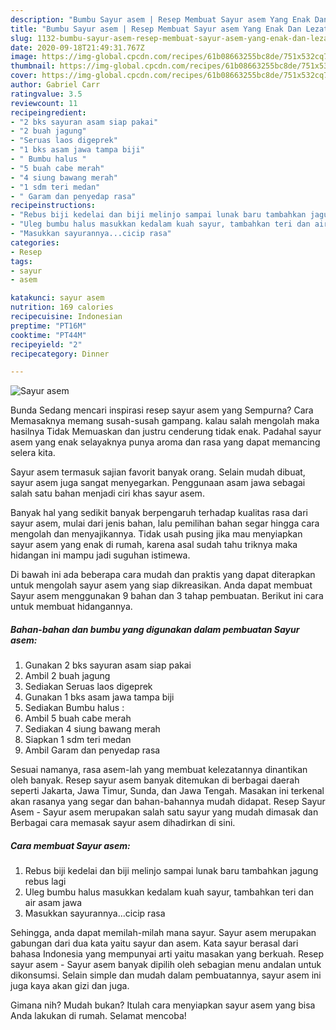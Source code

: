 ```yaml
---
description: "Bumbu Sayur asem | Resep Membuat Sayur asem Yang Enak Dan Lezat"
title: "Bumbu Sayur asem | Resep Membuat Sayur asem Yang Enak Dan Lezat"
slug: 1132-bumbu-sayur-asem-resep-membuat-sayur-asem-yang-enak-dan-lezat
date: 2020-09-18T21:49:31.767Z
image: https://img-global.cpcdn.com/recipes/61b08663255bc8de/751x532cq70/sayur-asem-foto-resep-utama.jpg
thumbnail: https://img-global.cpcdn.com/recipes/61b08663255bc8de/751x532cq70/sayur-asem-foto-resep-utama.jpg
cover: https://img-global.cpcdn.com/recipes/61b08663255bc8de/751x532cq70/sayur-asem-foto-resep-utama.jpg
author: Gabriel Carr
ratingvalue: 3.5
reviewcount: 11
recipeingredient:
- "2 bks sayuran asam siap pakai"
- "2 buah jagung"
- "Seruas laos digeprek"
- "1 bks asam jawa tampa biji"
- " Bumbu halus "
- "5 buah cabe merah"
- "4 siung bawang merah"
- "1 sdm teri medan"
- " Garam dan penyedap rasa"
recipeinstructions:
- "Rebus biji kedelai dan biji melinjo sampai lunak baru tambahkan jagung rebus lagi"
- "Uleg bumbu halus masukkan kedalam kuah sayur, tambahkan teri dan air asam jawa"
- "Masukkan sayurannya...cicip rasa"
categories:
- Resep
tags:
- sayur
- asem

katakunci: sayur asem 
nutrition: 169 calories
recipecuisine: Indonesian
preptime: "PT16M"
cooktime: "PT44M"
recipeyield: "2"
recipecategory: Dinner

---
```



![Sayur asem](https://img-global.cpcdn.com/recipes/61b08663255bc8de/751x532cq70/sayur-asem-foto-resep-utama.jpg)

Bunda Sedang mencari inspirasi resep sayur asem yang Sempurna? Cara Memasaknya memang susah-susah gampang. kalau salah mengolah maka hasilnya Tidak Memuaskan dan justru cenderung tidak enak. Padahal sayur asem yang enak selayaknya punya aroma dan rasa yang dapat memancing selera kita.

Sayur asem termasuk sajian favorit banyak orang. Selain mudah dibuat, sayur asem juga sangat menyegarkan. Penggunaan asam jawa sebagai salah satu bahan menjadi ciri khas sayur asem.

Banyak hal yang sedikit banyak berpengaruh terhadap kualitas rasa dari sayur asem, mulai dari jenis bahan, lalu pemilihan bahan segar hingga cara mengolah dan menyajikannya. Tidak usah pusing jika mau menyiapkan sayur asem yang enak di rumah, karena asal sudah tahu triknya maka hidangan ini mampu jadi suguhan istimewa.


Di bawah ini ada beberapa cara mudah dan praktis yang dapat diterapkan untuk mengolah sayur asem yang siap dikreasikan. Anda dapat membuat Sayur asem menggunakan 9 bahan dan 3 tahap pembuatan. Berikut ini cara untuk membuat hidangannya.

<!--inarticleads1-->

##### Bahan-bahan dan bumbu yang digunakan dalam pembuatan Sayur asem:

1. Gunakan 2 bks sayuran asam siap pakai
1. Ambil 2 buah jagung
1. Sediakan Seruas laos digeprek
1. Gunakan 1 bks asam jawa tampa biji
1. Sediakan  Bumbu halus :
1. Ambil 5 buah cabe merah
1. Sediakan 4 siung bawang merah
1. Siapkan 1 sdm teri medan
1. Ambil  Garam dan penyedap rasa


Sesuai namanya, rasa asem-lah yang membuat kelezatannya dinantikan oleh banyak. Resep sayur asem banyak ditemukan di berbagai daerah seperti Jakarta, Jawa Timur, Sunda, dan Jawa Tengah. Masakan ini terkenal akan rasanya yang segar dan bahan-bahannya mudah didapat. Resep Sayur Asem - Sayur asem merupakan salah satu sayur yang mudah dimasak dan Berbagai cara memasak sayur asem dihadirkan di sini. 

<!--inarticleads2-->

##### Cara membuat Sayur asem:

1. Rebus biji kedelai dan biji melinjo sampai lunak baru tambahkan jagung rebus lagi
1. Uleg bumbu halus masukkan kedalam kuah sayur, tambahkan teri dan air asam jawa
1. Masukkan sayurannya...cicip rasa


Sehingga, anda dapat memilah-milah mana sayur. Sayur asem merupakan gabungan dari dua kata yaitu sayur dan asem. Kata sayur berasal dari bahasa Indonesia yang mempunyai arti yaitu masakan yang berkuah. Resep sayur asem - Sayur asem banyak dipilih oleh sebagian menu andalan untuk dikonsumsi. Selain simple dan mudah dalam pembuatannya, sayur asem ini juga kaya akan gizi dan juga. 

Gimana nih? Mudah bukan? Itulah cara menyiapkan sayur asem yang bisa Anda lakukan di rumah. Selamat mencoba!
